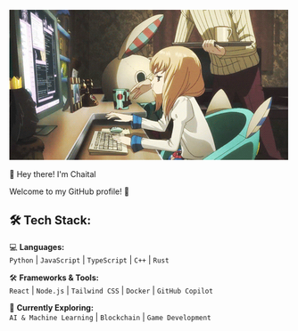 ![logo](https://github.com/Chaital2704/Chaital2704/blob/main/dudu.gif)

👋 Hey there! I'm Chaital

Welcome to my GitHub profile! 🎉

## 🛠️ Tech Stack:

💻 **Languages:**  
`Python` | `JavaScript` | `TypeScript` | `C++` | `Rust`  

🛠 **Frameworks & Tools:**  
`React` | `Node.js` | `Tailwind CSS` | `Docker` | `GitHub Copilot`  

📡 **Currently Exploring:**  
`AI & Machine Learning` | `Blockchain` | `Game Development`  
